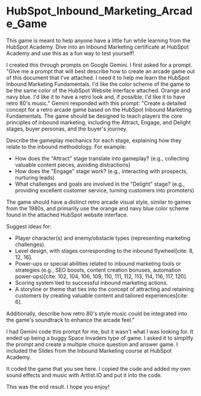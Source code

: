 # HubSpot_Inbound_Marketing_Arcade_Game
This game is meant to help anyone have a little fun while learning from the HubSpot Academy. Dive into an Inbound Marketing certificate at HubSpot Academy and use this as a fun way to test yourself!

I created this through prompts on Google Gemini. I first asked for a prompt. "Give me a prompt that will best describe how to create an arcade game out of this document that I've attached. I need it to help me learn the HubSpot Inbound Marketing Fundamentals. I'd like the color scheme of the game to be the same color of the HubSpot Website interface attached. Orange and navy blue. I'd like it to have a retro look and, if possible, I'd like it to have retro 80's music." 
Gemini responded with this prompt: "Create a detailed concept for a retro arcade game based on the HubSpot Inbound Marketing Fundamentals. The game should be designed to teach players the core principles of inbound marketing, including the Attract, Engage, and Delight stages, buyer personas, and the buyer's journey.

Describe the gameplay mechanics for each stage, explaining how they relate to the inbound methodology. For example:
- How does the "Attract" stage translate into gameplay? (e.g., collecting valuable content pieces, avoiding distractions)
- How does the "Engage" stage work? (e.g., interacting with prospects, nurturing leads)
- What challenges and goals are involved in the "Delight" stage? (e.g., providing excellent customer service, turning customers into promoters)

The game should have a distinct retro arcade visual style, similar to games from the 1980s, and primarily use the orange and navy blue color scheme found in the attached HubSpot website interface.

Suggest ideas for:
- Player character(s) and enemy/obstacle types (representing marketing challenges).
- Level design, with stages corresponding to the inbound flywheel[cite: 8, 12, 16].
- Power-ups or special abilities related to inbound marketing tools or strategies (e.g., SEO boosts, content creation bonuses, automation power-ups)[cite: 102, 104, 106, 109, 110, 111, 112, 113, 114, 116, 117, 120].
- Scoring system tied to successful inbound marketing actions.
- A storyline or theme that ties into the concept of attracting and retaining customers by creating valuable content and tailored experiences[cite: 6].

Additionally, describe how retro 80's style music could be integrated into the game's soundtrack to enhance the arcade feel."

I had Gemini code this prompt for me, but it wasn't what I was looking for. It ended up being a buggy Space Invaders type of game. I asked it to simplify the prompt and create a multiple choice question and answer game. I included the Slides from the Inbound Marketing course at HubSpot Academy.

It coded the game that you see here. I copied the code and added my own sound effects and music with Artlist.IO and put it into the code. 

This was the end result. I hope you enjoy!
